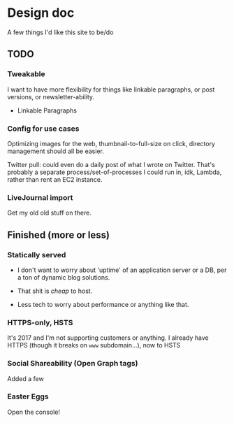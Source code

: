 # Design doc

A few things I'd like this site to be/do

## TODO

### Tweakable

I want to have more flexibility for things like linkable paragraphs, or post
versions, or newsletter-ability.

- Linkable Paragraphs

### Config for use cases

Optimizing images for the web, thumbnail-to-full-size on click, directory
management should all be easier.

Twitter pull: could even do a daily post of what I wrote on Twitter. That's
probably a separate process/set-of-processes I could run in, idk, Lambda, rather
than rent an EC2 instance.

### LiveJournal import

Get my old old stuff on there.

## Finished (more or less)

### Statically served

- I don't want to worry about 'uptime' of an application server or a DB, per a
  ton of dynamic blog solutions.

- That shit is _cheap_ to host.

- Less tech to worry about performance or anything like that.

### HTTPS-only, HSTS

It's 2017 and I'm not supporting customers or anything. I already have HTTPS
(though it breaks on `www` subdomain...), now to HSTS

### Social Shareability (Open Graph tags)

Added a few

### Easter Eggs

Open the console!

